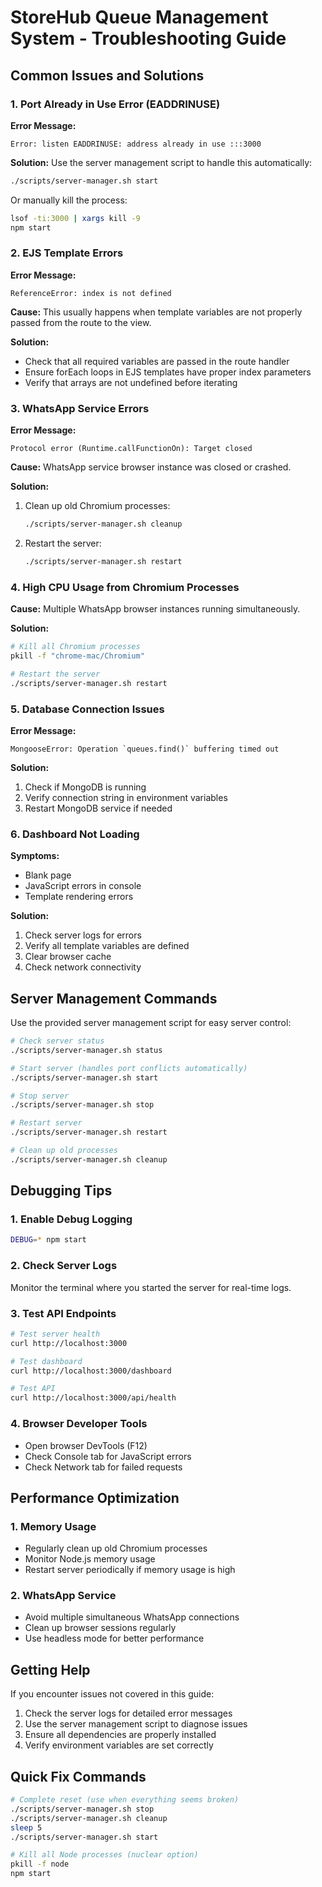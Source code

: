 # StoreHub Queue Management System - Troubleshooting Guide

## Common Issues and Solutions

### 1. Port Already in Use Error (EADDRINUSE)

**Error Message:**
```
Error: listen EADDRINUSE: address already in use :::3000
```

**Solution:**
Use the server management script to handle this automatically:
```bash
./scripts/server-manager.sh start
```

Or manually kill the process:
```bash
lsof -ti:3000 | xargs kill -9
npm start
```

### 2. EJS Template Errors

**Error Message:**
```
ReferenceError: index is not defined
```

**Cause:** This usually happens when template variables are not properly passed from the route to the view.

**Solution:**
- Check that all required variables are passed in the route handler
- Ensure forEach loops in EJS templates have proper index parameters
- Verify that arrays are not undefined before iterating

### 3. WhatsApp Service Errors

**Error Message:**
```
Protocol error (Runtime.callFunctionOn): Target closed
```

**Cause:** WhatsApp service browser instance was closed or crashed.

**Solution:**
1. Clean up old Chromium processes:
   ```bash
   ./scripts/server-manager.sh cleanup
   ```

2. Restart the server:
   ```bash
   ./scripts/server-manager.sh restart
   ```

### 4. High CPU Usage from Chromium Processes

**Cause:** Multiple WhatsApp browser instances running simultaneously.

**Solution:**
```bash
# Kill all Chromium processes
pkill -f "chrome-mac/Chromium"

# Restart the server
./scripts/server-manager.sh restart
```

### 5. Database Connection Issues

**Error Message:**
```
MongooseError: Operation `queues.find()` buffering timed out
```

**Solution:**
1. Check if MongoDB is running
2. Verify connection string in environment variables
3. Restart MongoDB service if needed

### 6. Dashboard Not Loading

**Symptoms:**
- Blank page
- JavaScript errors in console
- Template rendering errors

**Solution:**
1. Check server logs for errors
2. Verify all template variables are defined
3. Clear browser cache
4. Check network connectivity

## Server Management Commands

Use the provided server management script for easy server control:

```bash
# Check server status
./scripts/server-manager.sh status

# Start server (handles port conflicts automatically)
./scripts/server-manager.sh start

# Stop server
./scripts/server-manager.sh stop

# Restart server
./scripts/server-manager.sh restart

# Clean up old processes
./scripts/server-manager.sh cleanup
```

## Debugging Tips

### 1. Enable Debug Logging
```bash
DEBUG=* npm start
```

### 2. Check Server Logs
Monitor the terminal where you started the server for real-time logs.

### 3. Test API Endpoints
```bash
# Test server health
curl http://localhost:3000

# Test dashboard
curl http://localhost:3000/dashboard

# Test API
curl http://localhost:3000/api/health
```

### 4. Browser Developer Tools
- Open browser DevTools (F12)
- Check Console tab for JavaScript errors
- Check Network tab for failed requests

## Performance Optimization

### 1. Memory Usage
- Regularly clean up old Chromium processes
- Monitor Node.js memory usage
- Restart server periodically if memory usage is high

### 2. WhatsApp Service
- Avoid multiple simultaneous WhatsApp connections
- Clean up browser sessions regularly
- Use headless mode for better performance

## Getting Help

If you encounter issues not covered in this guide:

1. Check the server logs for detailed error messages
2. Use the server management script to diagnose issues
3. Ensure all dependencies are properly installed
4. Verify environment variables are set correctly

## Quick Fix Commands

```bash
# Complete reset (use when everything seems broken)
./scripts/server-manager.sh stop
./scripts/server-manager.sh cleanup
sleep 5
./scripts/server-manager.sh start

# Kill all Node processes (nuclear option)
pkill -f node
npm start
``` 